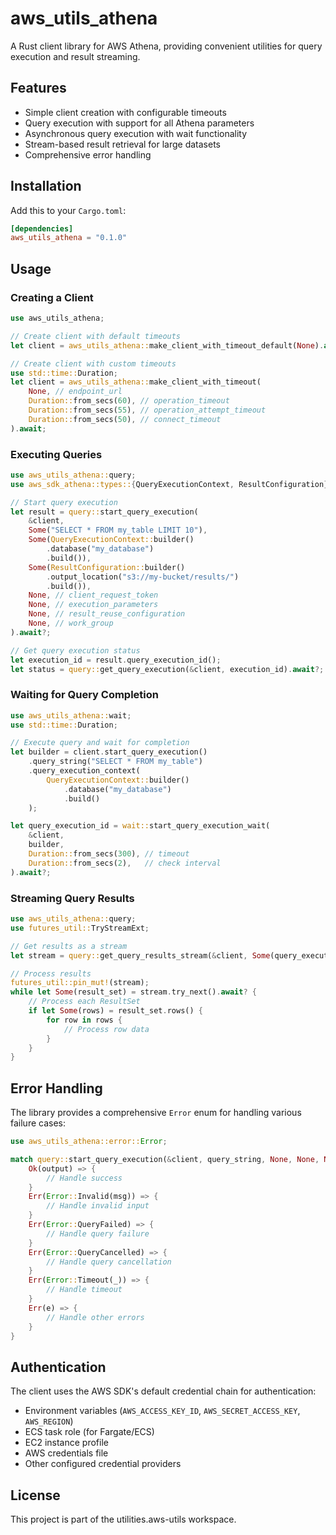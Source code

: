 # aws_utils_athena

A Rust client library for AWS Athena, providing convenient utilities for query execution and result streaming.

## Features

- Simple client creation with configurable timeouts
- Query execution with support for all Athena parameters
- Asynchronous query execution with wait functionality
- Stream-based result retrieval for large datasets
- Comprehensive error handling

## Installation

Add this to your `Cargo.toml`:

```toml
[dependencies]
aws_utils_athena = "0.1.0"
```

## Usage

### Creating a Client

```rust
use aws_utils_athena;

// Create client with default timeouts
let client = aws_utils_athena::make_client_with_timeout_default(None).await;

// Create client with custom timeouts
use std::time::Duration;
let client = aws_utils_athena::make_client_with_timeout(
    None, // endpoint_url
    Duration::from_secs(60), // operation_timeout
    Duration::from_secs(55), // operation_attempt_timeout
    Duration::from_secs(50), // connect_timeout
).await;
```

### Executing Queries

```rust
use aws_utils_athena::query;
use aws_sdk_athena::types::{QueryExecutionContext, ResultConfiguration};

// Start query execution
let result = query::start_query_execution(
    &client,
    Some("SELECT * FROM my_table LIMIT 10"),
    Some(QueryExecutionContext::builder()
        .database("my_database")
        .build()),
    Some(ResultConfiguration::builder()
        .output_location("s3://my-bucket/results/")
        .build()),
    None, // client_request_token
    None, // execution_parameters
    None, // result_reuse_configuration
    None, // work_group
).await?;

// Get query execution status
let execution_id = result.query_execution_id();
let status = query::get_query_execution(&client, execution_id).await?;
```

### Waiting for Query Completion

```rust
use aws_utils_athena::wait;
use std::time::Duration;

// Execute query and wait for completion
let builder = client.start_query_execution()
    .query_string("SELECT * FROM my_table")
    .query_execution_context(
        QueryExecutionContext::builder()
            .database("my_database")
            .build()
    );

let query_execution_id = wait::start_query_execution_wait(
    &client,
    builder,
    Duration::from_secs(300), // timeout
    Duration::from_secs(2),   // check interval
).await?;
```

### Streaming Query Results

```rust
use aws_utils_athena::query;
use futures_util::TryStreamExt;

// Get results as a stream
let stream = query::get_query_results_stream(&client, Some(query_execution_id));

// Process results
futures_util::pin_mut!(stream);
while let Some(result_set) = stream.try_next().await? {
    // Process each ResultSet
    if let Some(rows) = result_set.rows() {
        for row in rows {
            // Process row data
        }
    }
}
```

## Error Handling

The library provides a comprehensive `Error` enum for handling various failure cases:

```rust
use aws_utils_athena::error::Error;

match query::start_query_execution(&client, query_string, None, None, None, None, None, None).await {
    Ok(output) => {
        // Handle success
    }
    Err(Error::Invalid(msg)) => {
        // Handle invalid input
    }
    Err(Error::QueryFailed) => {
        // Handle query failure
    }
    Err(Error::QueryCancelled) => {
        // Handle query cancellation
    }
    Err(Error::Timeout(_)) => {
        // Handle timeout
    }
    Err(e) => {
        // Handle other errors
    }
}
```

## Authentication

The client uses the AWS SDK's default credential chain for authentication:
- Environment variables (`AWS_ACCESS_KEY_ID`, `AWS_SECRET_ACCESS_KEY`, `AWS_REGION`)
- ECS task role (for Fargate/ECS)
- EC2 instance profile
- AWS credentials file
- Other configured credential providers

## License

This project is part of the utilities.aws-utils workspace.